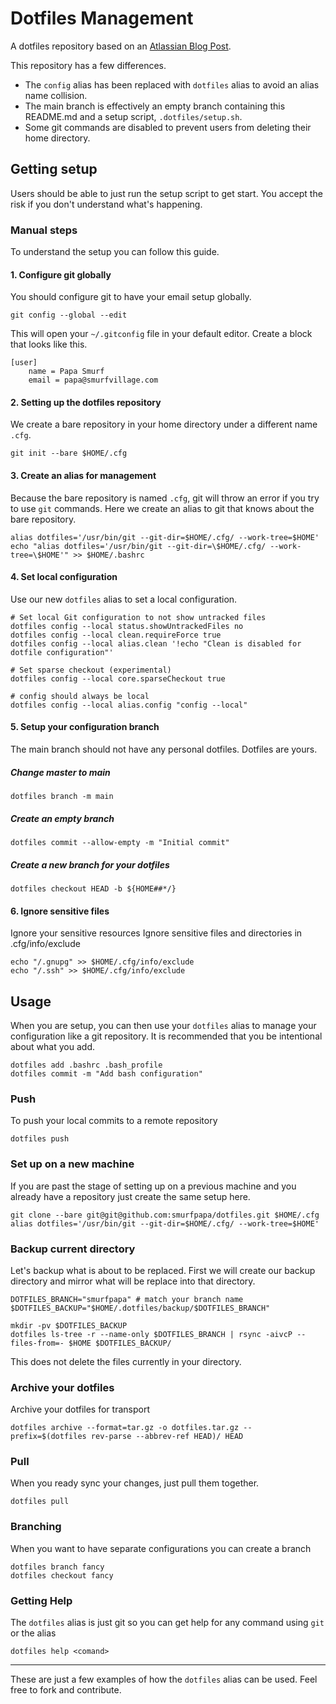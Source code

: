# Dotfiles Management

A dotfiles repository based on an [Atlassian Blog
Post](https://www.atlassian.com/git/tutorials/dotfiles).

This repository has a few differences.

* The `config` alias has been replaced with `dotfiles` alias to avoid an alias
  name collision.
* The main branch is effectively an empty branch containing this README.md and
  a setup script, `.dotfiles/setup.sh`.
* Some git commands are disabled to prevent users from deleting their home
  directory.

## Getting setup

Users should be able to just run the setup script to get start. You accept the
risk if you don't understand what's happening.

### Manual steps

To understand the setup you can follow this guide.

#### 1. Configure git globally

You should configure git to have your email setup globally.

```
git config --global --edit
```

This will open your `~/.gitconfig` file in your default editor. Create a block
that looks like this.

```
[user]
    name = Papa Smurf
    email = papa@smurfvillage.com
```

#### 2. Setting up the dotfiles repository

We create a bare repository in your home directory under a different name
`.cfg`.

```
git init --bare $HOME/.cfg
```

#### 3. Create an alias for management

Because the bare repository is named `.cfg`, git will throw an error if you try
to use `git` commands. Here we create an alias to git that knows about the bare
repository.

```
alias dotfiles='/usr/bin/git --git-dir=$HOME/.cfg/ --work-tree=$HOME'
echo "alias dotfiles='/usr/bin/git --git-dir=\$HOME/.cfg/ --work-tree=\$HOME'" >> $HOME/.bashrc
```

#### 4. Set local configuration

Use our new `dotfiles` alias to set a local configuration.

```
# Set local Git configuration to not show untracked files
dotfiles config --local status.showUntrackedFiles no
dotfiles config --local clean.requireForce true
dotfiles config --local alias.clean '!echo "Clean is disabled for dotfile configuration"'

# Set sparse checkout (experimental)
dotfiles config --local core.sparseCheckout true

# config should always be local
dotfiles config --local alias.config "config --local"
```

#### 5. Setup your configuration branch

The main branch should not have any personal dotfiles. Dotfiles are yours.


##### Change master to main

```
dotfiles branch -m main
```

##### Create an empty branch

```
dotfiles commit --allow-empty -m "Initial commit"
```

##### Create a new branch for your dotfiles

```
dotfiles checkout HEAD -b ${HOME##*/}
```

#### 6. Ignore sensitive files

Ignore your sensitive resources Ignore sensitive files and directories in
.cfg/info/exclude

```
echo "/.gnupg" >> $HOME/.cfg/info/exclude
echo "/.ssh" >> $HOME/.cfg/info/exclude
```

## Usage

When you are setup, you can then use your `dotfiles` alias to manage your configuration like a git repository. It is recommended that you be intentional about what you add.

```
dotfiles add .bashrc .bash_profile
dotfiles commit -m "Add bash configuration"
```

### Push

To push your local commits to a remote repository

```
dotfiles push
```

### Set up on a new machine

If you are past the stage of setting up on a previous machine and you already have a repository just create the same setup here.

```
git clone --bare git@git@github.com:smurfpapa/dotfiles.git $HOME/.cfg
alias dotfiles='/usr/bin/git --git-dir=$HOME/.cfg/ --work-tree=$HOME'
```

### Backup current directory

Let's backup what is about to be replaced. First we will create our backup directory and mirror what will be replace into that directory.

```
DOTFILES_BRANCH="smurfpapa" # match your branch name
$DOTFILES_BACKUP="$HOME/.dotfiles/backup/$DOTFILES_BRANCH"

mkdir -pv $DOTFILES_BACKUP
dotfiles ls-tree -r --name-only $DOTFILES_BRANCH | rsync -aivcP --files-from=- $HOME $DOTFILES_BACKUP/
```

This does not delete the files currently in your directory.

### Archive your dotfiles

Archive your dotfiles for transport

```
dotfiles archive --format=tar.gz -o dotfiles.tar.gz --prefix=$(dotfiles rev-parse --abbrev-ref HEAD)/ HEAD
```

### Pull

When you ready sync your changes, just pull them together.

```
dotfiles pull
```

### Branching

When you want to have separate configurations you can create a branch

```
dotfiles branch fancy
dotfiles checkout fancy
```

### Getting Help

The `dotfiles` alias is just git so you can get help for any command using
`git` or the alias

```
dotfiles help <comand>
```

********

These are just a few examples of how the `dotfiles` alias can be used. Feel
free to fork and contribute.
